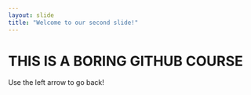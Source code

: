 ```yaml
---
layout: slide
title: "Welcome to our second slide!"
---
```

# THIS IS A BORING GITHUB COURSE
Use the left arrow to go back!
